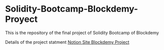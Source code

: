 # Solidity-Bootcamp-Blockdemy-Proyect
This is the repository of the final project of Solidity Bootcamp of Blockdemy

Details of the project statment
[Notion Site Blockdemy Project](https://blockde.notion.site/Proyecto-final-f252e5ccd35944dd8481fe3a26c46f69)
